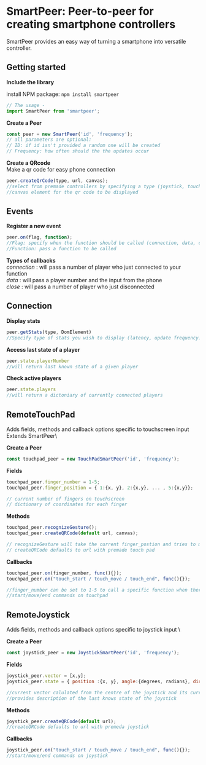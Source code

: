 # SmartPeer: Peer-to-peer for creating smartphone controllers #

SmartPeer provides an easy way of turning a smartphone into versatile controller.


## Getting started 

**Include the library**

  install NPM package:
        `npm install smartpeer`
        
  ```js
  // The usage -
  import SmartPeer from 'smartpeer';
  ```


**Create a Peer** 
```javascript
const peer = new SmartPeer('id', 'frequency'); 
// all parameters are optional:
// ID: if id isn't provided a random one will be created
// Frequency: how often should the the updates occur 
```


**Create a QRcode** \
Make a qr code for easy phone connection
```javascript
peer.createQrCode(type, url, canvas);
//select from premade controllers by specifying a type (joystick, touchscreen, nes controller) or provide a url for your own controller
//canvas element for the qr code to be displayed
```

## Events

**Register a new event**

```javascript
peer.on(flag, function);
//Flag: specify when the function should be called (connection, data, close)
//Function: pass a function to be called
```

**Types of callbacks** \
*connection* : will pass a number of player who just connected to your function \
*data* : will pass a player number and the input from the phone \
*close* : will pass a number of player who just disconnected 

## Connection 

**Display stats**
```javascript
peer.getStats(type, DomElement)
//Specify type of stats you wish to display (latency, update frequency...) and an html element to display them
```

**Access last state of a player**
```javascript
peer.state.playerNumber
//will return last known state of a given player
```

**Check active players**
```javascript
peer.state.players
//will return a dictoniary of currently connected players
```

## RemoteTouchPad
Adds fields, methods and callback options specific to touchscreen input \
Extends SmartPeer\ 

**Create a Peer** 
```javascript
const touchpad_peer = new TouchPadSmartPeer('id', 'frequency'); 
```

**Fields** 
```javascript
touchpad_peer.finger_number = 1-5;
touchpad_peer.finger_position = { 1:{x, y}, 2:{x,y}, ... , 5:{x,y}};

// current number of fingers on touchscreen
// dictionary of coordinates for each finger
```

**Methods** 
```javascript
touchpad_peer.recognizeGesture();
touchpad_peer.createQRCode(default url, canvas);

// recognizeGesture will take the current finger_postion and tries to match it to one of the available gestures
// createQRCode defaults to url with premade touch pad
```

**Callbacks** 
```javascript
touchpad_peer.on(finger_number, func(){});
touchpad_peer.on("touch_start / touch_move / touch_end", func(){});

//finger_number can be set to 1-5 to call a specific function when there is input from 1-5 fingers
//start/move/end commands on touchpad
```


## RemoteJoystick
Adds fields, methods and callback options specific to joystick input \

**Create a Peer** 
```javascript
const joystick_peer = new JoystickSmartPeer('id', 'frequency'); 
```

**Fields** 
```javascript
joystick_peer.vector = [x,y]; 
joystick_peer.state = { position :{x, y}, angle:{degrees, radians}, direction :{x, y, angle}, force, distance};

//current vector calulated from the centre of the joystick and its current position
//provides description of the last knows state of the joystick
```

**Methods** 
```javascript
joystick_peer.createQRCode(default url);
//createQRCode defaults to url with premeda joystick
```

**Callbacks** 
```javascript
joystick_peer.on("touch_start / touch_move / touch_end", func(){});
//start/move/end commands on joystick
```


